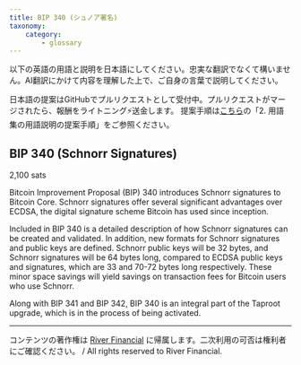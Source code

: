 ```yaml
---
title: BIP 340 (シュノア署名)
taxonomy:
    category:
        - glossary
---
```


以下の英語の用語と説明を日本語にしてください。忠実な翻訳でなくて構いません。AI翻訳にかけて内容を理解した上で、ご自身の言葉で説明してください。

日本語の提案はGitHubでプルリクエストとして受付中。プルリクエストがマージされたら、報酬をライトニング⚡️送金します。
提案手順は[こちら](https://github.com/lostinbitcoin/categories/wiki)の「2. 用語集の用語説明の提案手順」をご参照ください。

## BIP 340 (Schnorr Signatures)
2,100 sats

Bitcoin Improvement Proposal (BIP) 340 introduces Schnorr signatures to Bitcoin Core. Schnorr signatures offer several significant advantages over ECDSA, the digital signature scheme Bitcoin has used since inception.

Included in BIP 340 is a detailed description of how Schnorr signatures can be created and validated. In addition, new formats for Schnorr signatures and public keys are defined. Schnorr public keys will be 32 bytes, and Schnorr signatures will be 64 bytes long, compared to ECDSA public keys and signatures, which are 33 and 70-72 bytes long respectively. These minor space savings will yield savings on transaction fees for Bitcoin users who use Schnorr.

Along with BIP 341 and BIP 342, BIP 340 is an integral part of the Taproot upgrade, which is in the process of being activated.

---
コンテンツの著作権は [River Financial](https://river.com/) に帰属します。二次利用の可否は権利者にご確認ください。 / All rights reserved to River Financial.
